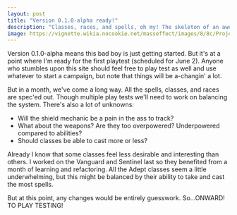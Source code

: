 ```yaml
---
layout: post
title: "Version 0.1.0-alpha ready!"
description: "Classes, races, and spells, oh my! The skeleton of an awesome homebrew."
image: https://vignette.wikia.nocookie.net/masseffect/images/8/8c/Project_lazarus_-_shep_skeleton_%28after%29.png/revision/latest/scale-to-width-down/640?cb=20140710175851
---
```


Version 0.1.0-alpha means this bad boy is just getting started. But it's at a point where I'm ready for the first 
playtest (scheduled for June 2). Anyone who stumbles upon this site should feel free to play test as well and use whatever
to start a campaign, but note that things will be a-changin' a lot.

But in a month, we've come a long way. All the spells, classes, and races are spec'ed out. Though multiple play tests we'll
need to work on balancing the system. There's also a lot of unknowns:

- Will the shield mechanic be a pain in the ass to track?
- What about the weapons? Are they too overpowered? Underpowered compared to abilities?
- Should classes be able to cast more or less?

Already I know that some classes feel less desirable and interesting than others. I worked on the Vanguard and Sentinel last
so they benefited from a month of learning and refactoring. All the Adept classes seem a little underwhelming, but this might
be balanced by their ability to take and cast the most spells.

But at this point, any changes would be entirely guesswork. So...ONWARD! TO PLAY TESTING!


 